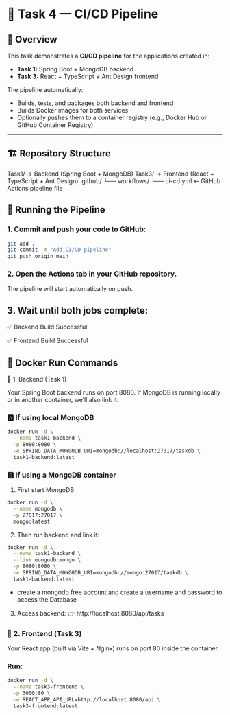 # 🧩 Task 4 — CI/CD Pipeline

## 📖 Overview
This task demonstrates a **CI/CD pipeline** for the applications created in:
- **Task 1:** Spring Boot + MongoDB backend  
- **Task 3:** React + TypeScript + Ant Design frontend  

The pipeline automatically:
- Builds, tests, and packages both backend and frontend  
- Builds Docker images for both services  
- Optionally pushes them to a container registry (e.g., Docker Hub or GitHub Container Registry)

---

## 🏗️ Repository Structure

Task1/ → Backend (Spring Boot + MongoDB)
Task3/ → Frontend (React + TypeScript + Ant Design)
.github/
└── workflows/
└── ci-cd.yml ← GitHub Actions pipeline file

## 🚀 Running the Pipeline

### 1. Commit and push your code to GitHub:
```bash
git add .
git commit -m "Add CI/CD pipeline"
git push origin main
```

### 2. Open the Actions tab in your GitHub repository.
The pipeline will start automatically on push.

## 3. Wait until both jobs complete:

✅ Backend Build Successful

✅ Frontend Build Successful

## 🐳 Docker Run Commands
🔹 1. Backend (Task 1)

Your Spring Boot backend runs on port 8080.
If MongoDB is running locally or in another container, we’ll also link it.

### 🅰️ If using local MongoDB
```bash
docker run -d \
  --name task1-backend \
  -p 8080:8080 \
  -e SPRING_DATA_MONGODB_URI=mongodb://localhost:27017/taskdb \
  task1-backend:latest
```

### 🅱️ If using a MongoDB container

1. First start MongoDB:
```bash
docker run -d \
  --name mongodb \
  -p 27017:27017 \
  mongo:latest
```

2. Then run backend and link it:
```bash
docker run -d \
  --name task1-backend \
  --link mongodb:mongo \
  -p 8080:8080 \
  -e SPRING_DATA_MONGODB_URI=mongodb://mongo:27017/taskdb \
  task1-backend:latest
```

* create a mongodb free account and create a username and password to access the Database

3. Access backend:
👉 http://localhost:8080/api/tasks

### 🔹 2. Frontend (Task 3)

Your React app (built via Vite + Nginx) runs on port 80 inside the container.

### Run:
```bash
docker run -d \
  --name task3-frontend \
  -p 3000:80 \
  -e REACT_APP_API_URL=http://localhost:8080/api \
  task3-frontend:latest
```
